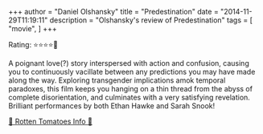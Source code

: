 +++
author = "Daniel Olshansky"
title = "Predestination"
date = "2014-11-29T11:19:11"
description = "Olshansky's review of Predestination"
tags = [
    "movie",
]
+++

Rating: ⭐⭐⭐⭐🌟

A poignant love(?) story interspersed with action and confusion, causing you to continuously vacillate between any predictions you may have made along the way. Exploring transgender implications amok temporal paradoxes, this film keeps you hanging on a thin thread from the abyss of complete disorientation, and culminates with a very satisfying revelation. Brilliant performances by both Ethan Hawke and Sarah Snook!

[🍅 Rotten Tomatoes Info 🍅](https://www.rottentomatoes.com//m/predestination)